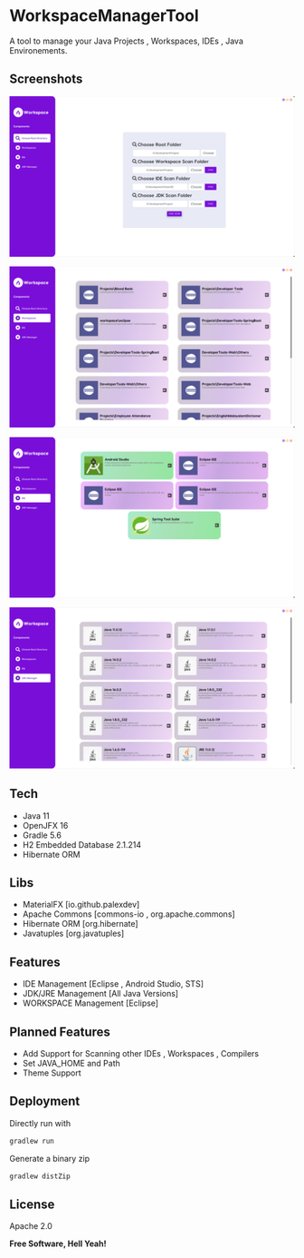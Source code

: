 # WorkspaceManagerTool

A tool to manage your Java Projects , Workspaces, IDEs , Java Environements.

## Screenshots

![Alt text](screenshots/1.png?raw=true "Main Page")

![Alt text](screenshots/2.png?raw=true "Tools Page")

![Alt text](screenshots/3.png?raw=true "Tools Page")

![Alt text](screenshots/4.png?raw=true "Tools Page")


## Tech

- Java 11
- OpenJFX 16 
- Gradle 5.6
- H2 Embedded Database 2.1.214
- Hibernate ORM

## Libs

- MaterialFX [io.github.palexdev]
- Apache Commons [commons-io , org.apache.commons]
- Hibernate ORM [org.hibernate]
- Javatuples [org.javatuples]


## Features

- IDE Management [Eclipse , Android Studio, STS]
- JDK/JRE Management [All Java Versions]
- WORKSPACE Management [Eclipse]

## Planned Features

- Add Support for Scanning other IDEs , Workspaces , Compilers
- Set JAVA_HOME and Path
- Theme Support


## Deployment

Directly run with
```sh
gradlew run
```
Generate a binary zip 
```sh 
gradlew distZip 
```

## License

Apache 2.0

**Free Software, Hell Yeah!**

